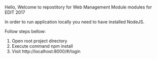 Hello,
Welcome to repostitory for Web Management Module modules for EDIT 2017


In order to run application locally you need to have installed NodeJS.

Follow steps bellow:
1. Open root project directory
2. Execute command npm install
3. Visit http://localhost:8000/#/login
